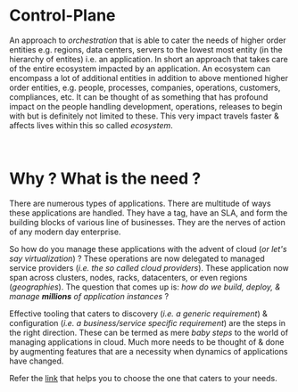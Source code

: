 # Control-Plane

An approach to *orchestration* that is able to cater the needs of higher order entities 
e.g. regions, data centers, servers to the lowest most entity (in the hierarchy of entites)
i.e. an application. In short an approach that takes care of the entire ecosystem impacted 
by an application. An ecosystem can encompass a lot of additional entities in addition to above 
mentioned higher order entities, e.g. people, processes, companies, operations, customers, 
compliances, etc. It can be thought of as something that has profound impact on the people 
handling development, operations, releases to begin with but is definitely not limited to these. 
This very impact travels faster & affects lives within this so called *ecosystem*.

<br />

# Why ? What is the need ?

There are numerous types of applications. There are multitude of ways these applications are handled. 
They have a tag, have an SLA, and form the building blocks of various line of businesses. They 
are the nerves of action of any modern day enterprise. 

So how do you manage these applications with the advent of cloud (*or let's say virtualization*) ? 
These operations are now delegated to managed service providers (*i.e. the so called cloud providers*). 
These application now span across clusters, nodes, racks, datacenters, or even regions (*geographies*). 
The question that comes up is: *how do we build, deploy, & manage **millions** of application instances* ?

Effective tooling that caters to discovery (*i.e. a generic requirement*) & configuration (*i.e. a 
business/service specific requirement*) are the steps in the right direction. These can be termed as 
mere *baby steps* to the world of managing applications in cloud. Much more needs to be thought of & 
done by augmenting features that are a necessity when dynamics of applications have changed.

Refer the [link](https://github.com/openebs/Control-Plane/blob/master/How%20to%20choose%20one.md) that helps 
you to choose the one that caters to your needs.
